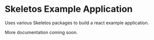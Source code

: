 # Skeletos Example Application

Uses various Skeletos packages to build a react example application.

More documentation coming soon.